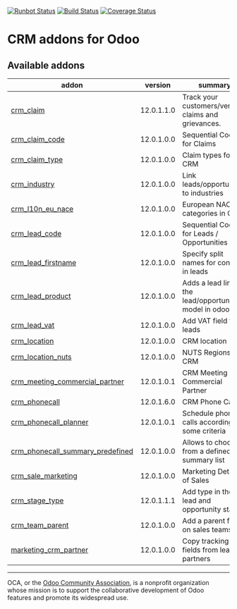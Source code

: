 [![Runbot Status](https://runbot.odoo-community.org/runbot/badge/flat/111/12.0.svg)](https://runbot.odoo-community.org/runbot/repo/github-com-oca-crm-111)
[![Build Status](https://travis-ci.org/OCA/crm.svg?branch=12.0)](https://travis-ci.org/OCA/crm)
[![Coverage Status](https://codecov.io/gh/OCA/crm/branch/12.0/graphs/badge.svg)](https://codecov.io/gh/OCA/crm/branch/12.0)

CRM addons for Odoo
===================

<!-- prettier-ignore-start -->
[//]: # (addons)

Available addons
----------------
addon | version | summary
--- | --- | ---
[crm_claim](crm_claim/) | 12.0.1.1.0 | Track your customers/vendors claims and grievances.
[crm_claim_code](crm_claim_code/) | 12.0.1.0.0 | Sequential Code for Claims
[crm_claim_type](crm_claim_type/) | 12.0.1.0.0 | Claim types for CRM
[crm_industry](crm_industry/) | 12.0.1.0.0 | Link leads/opportunities to industries
[crm_l10n_eu_nace](crm_l10n_eu_nace/) | 12.0.1.0.0 | European NACE categories in CRM
[crm_lead_code](crm_lead_code/) | 12.0.1.0.0 | Sequential Code for Leads / Opportunities
[crm_lead_firstname](crm_lead_firstname/) | 12.0.1.0.0 | Specify split names for contacts in leads
[crm_lead_product](crm_lead_product/) | 12.0.1.0.0 | Adds a lead line in the lead/opportunity model in odoo
[crm_lead_vat](crm_lead_vat/) | 12.0.1.0.0 | Add VAT field to leads
[crm_location](crm_location/) | 12.0.1.0.0 | CRM location
[crm_location_nuts](crm_location_nuts/) | 12.0.1.0.0 | NUTS Regions in CRM
[crm_meeting_commercial_partner](crm_meeting_commercial_partner/) | 12.0.1.0.1 | CRM Meeting Commercial Partner
[crm_phonecall](crm_phonecall/) | 12.0.1.6.0 | CRM Phone Calls
[crm_phonecall_planner](crm_phonecall_planner/) | 12.0.1.0.1 | Schedule phone calls according to some criteria
[crm_phonecall_summary_predefined](crm_phonecall_summary_predefined/) | 12.0.1.0.0 | Allows to choose from a defined summary list
[crm_sale_marketing](crm_sale_marketing/) | 12.0.1.0.0 | Marketing Details of Sales
[crm_stage_type](crm_stage_type/) | 12.0.1.1.1 | Add type in the lead and opportunity stages
[crm_team_parent](crm_team_parent/) | 12.0.1.0.0 | Add a parent field on sales teams.
[marketing_crm_partner](marketing_crm_partner/) | 12.0.1.0.0 | Copy tracking fields from leads to partners

[//]: # (end addons)
<!-- prettier-ignore-end -->

----

OCA, or the [Odoo Community Association](http://odoo-community.org/), is a nonprofit organization whose
mission is to support the collaborative development of Odoo features and
promote its widespread use.
